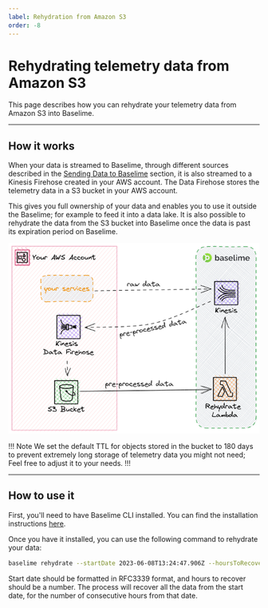 ```yaml
---
label: Rehydration from Amazon S3
order: -8
---
```


# Rehydrating telemetry data from Amazon S3

This page describes how you can rehydrate your telemetry data from Amazon S3 into Baselime.

---

## How it works

When your data is streamed to Baselime, through different sources described in the [Sending Data to Baselime](./) section,
it is also streamed to a Kinesis Firehose created in your AWS account. The Data Firehose stores
the telemetry data in a S3 bucket in your AWS account.

This gives you full ownership of your data and enables you to use it outside the Baselime; for example to feed it into a data lake. It is also possible to rehydrate the data from the S3 bucket into Baselime once the data is past its expiration period on Baselime.

![Data flow](../assets/images/illustrations/sending-data/s3-rehydration.png)



!!! Note
We set the default TTL for objects stored in the bucket to 180 days to prevent extremely long storage of telemetry data you might not need; Feel free to adjust it to your needs.
!!!

---

## How to use it
First, you'll need to have Baselime CLI installed. You can find the installation instructions [here](../cli/install.md).

Once you have it installed, you can use the following command to rehydrate your data:

```bash
baselime rehydrate --startDate 2023-06-08T13:24:47.906Z --hoursToRecover 1
```
Start date should be formatted in RFC3339 format, and hours to recover should be a number.
The process will recover all the data from the start date, for the number of consecutive hours from that date.